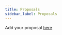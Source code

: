 ```yaml
---
title: Proposals
sidebar_label: Proposals
---
```


Add your proposal
[here](https://github.com/steevehook/react-devcli/edit/master/documentation/docs/project/proposals.md)
